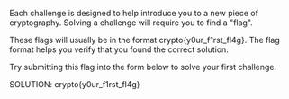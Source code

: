 Each challenge is designed to help introduce you to a new piece of cryptography. Solving a challenge will require you to find a "flag".

These flags will usually be in the format crypto{y0ur_f1rst_fl4g}. The flag format helps you verify that you found the correct solution.

Try submitting this flag into the form below to solve your first challenge.


SOLUTION: 
crypto{y0ur_f1rst_fl4g}
